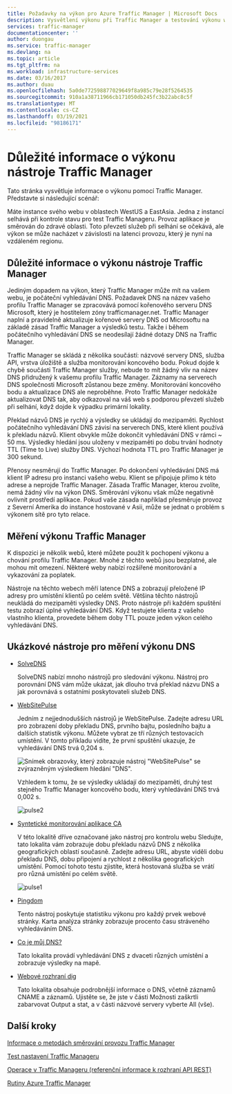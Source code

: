 ```yaml
---
title: Požadavky na výkon pro Azure Traffic Manager | Microsoft Docs
description: Vysvětlení výkonu při Traffic Manager a testování výkonu webu při použití Traffic Manager
services: traffic-manager
documentationcenter: ''
author: duongau
ms.service: traffic-manager
ms.devlang: na
ms.topic: article
ms.tgt_pltfrm: na
ms.workload: infrastructure-services
ms.date: 03/16/2017
ms.author: duau
ms.openlocfilehash: 5a0de772598877029649f8a985c79e28f5264535
ms.sourcegitcommit: 910a1a38711966cb171050db245fc3b22abc8c5f
ms.translationtype: MT
ms.contentlocale: cs-CZ
ms.lasthandoff: 03/19/2021
ms.locfileid: "98186171"
---
```

# <a name="performance-considerations-for-traffic-manager"></a>Důležité informace o výkonu nástroje Traffic Manager

Tato stránka vysvětluje informace o výkonu pomocí Traffic Manager. Představte si následující scénář:

Máte instance svého webu v oblastech WestUS a EastAsia. Jedna z instancí selhává při kontrole stavu pro test Traffic Manageru. Provoz aplikace je směrován do zdravé oblasti. Toto převzetí služeb při selhání se očekává, ale výkon se může nacházet v závislosti na latenci provozu, který je nyní na vzdáleném regionu.

## <a name="performance-considerations-for-traffic-manager"></a>Důležité informace o výkonu nástroje Traffic Manager

Jediným dopadem na výkon, který Traffic Manager může mít na vašem webu, je počáteční vyhledávání DNS. Požadavek DNS na název vašeho profilu Traffic Manager se zpracovává pomocí kořenového serveru DNS Microsoft, který je hostitelem zóny trafficmanager.net. Traffic Manager naplní a pravidelně aktualizuje kořenové servery DNS od Microsoftu na základě zásad Traffic Manager a výsledků testu. Takže i během počátečního vyhledávání DNS se neodesílají žádné dotazy DNS na Traffic Manager.

Traffic Manager se skládá z několika součástí: názvové servery DNS, služba API, vrstva úložiště a služba monitorování koncového bodu. Pokud dojde k chybě součásti Traffic Manager služby, nebude to mít žádný vliv na název DNS přidružený k vašemu profilu Traffic Manager. Záznamy na serverech DNS společnosti Microsoft zůstanou beze změny. Monitorování koncového bodu a aktualizace DNS ale neproběhne. Proto Traffic Manager nedokáže aktualizovat DNS tak, aby odkazoval na váš web s podporou převzetí služeb při selhání, když dojde k výpadku primární lokality.

Překlad názvů DNS je rychlý a výsledky se ukládají do mezipaměti. Rychlost počátečního vyhledávání DNS závisí na serverech DNS, které klient používá k překladu názvů. Klient obvykle může dokončit vyhledávání DNS v rámci ~ 50 ms. Výsledky hledání jsou uloženy v mezipaměti po dobu trvání hodnoty TTL (Time to Live) služby DNS. Výchozí hodnota TTL pro Traffic Manager je 300 sekund.

Přenosy nesměrují do Traffic Manager. Po dokončení vyhledávání DNS má klient IP adresu pro instanci vašeho webu. Klient se připojuje přímo k této adrese a neprojde Traffic Manager. Zásada Traffic Manager, kterou zvolíte, nemá žádný vliv na výkon DNS. Směrování výkonu však může negativně ovlivnit prostředí aplikace. Pokud vaše zásada například přesměruje provoz z Severní Amerika do instance hostované v Asii, může se jednat o problém s výkonem sítě pro tyto relace.

## <a name="measuring-traffic-manager-performance"></a>Měření výkonu Traffic Manager

K dispozici je několik webů, které můžete použít k pochopení výkonu a chování profilu Traffic Manager. Mnohé z těchto webů jsou bezplatné, ale mohou mít omezení. Některé weby nabízí rozšířené monitorování a vykazování za poplatek.

Nástroje na těchto webech měří latence DNS a zobrazují přeložené IP adresy pro umístění klientů po celém světě. Většina těchto nástrojů neukládá do mezipaměti výsledky DNS. Proto nástroje při každém spuštění testu zobrazí úplné vyhledávání DNS. Když testujete klienta z vašeho vlastního klienta, provedete během doby TTL pouze jeden výkon celého vyhledávání DNS.

## <a name="sample-tools-to-measure-dns-performance"></a>Ukázkové nástroje pro měření výkonu DNS

* [SolveDNS](https://www.solvedns.com/dns-comparison/)

    SolveDNS nabízí mnoho nástrojů pro sledování výkonu. Nástroj pro porovnání DNS vám může ukázat, jak dlouho trvá překlad názvu DNS a jak porovnává s ostatními poskytovateli služeb DNS.

* [WebSitePulse](https://www.websitepulse.com/help/tools.php)

    Jedním z nejjednodušších nástrojů je WebSitePulse. Zadejte adresu URL pro zobrazení doby překladu DNS, prvního bajtu, posledního bajtu a dalších statistik výkonu. Můžete vybrat ze tří různých testovacích umístění. V tomto příkladu vidíte, že první spuštění ukazuje, že vyhledávání DNS trvá 0,204 s.

    ![Snímek obrazovky, který zobrazuje nástroj "WebSitePulse" se zvýrazněným výsledkem hledání "DNS".](./media/traffic-manager-performance-considerations/traffic-manager-web-site-pulse.png)

    Vzhledem k tomu, že se výsledky ukládají do mezipaměti, druhý test stejného Traffic Manager koncového bodu, který vyhledávání DNS trvá 0,002 s.

    ![pulse2](./media/traffic-manager-performance-considerations/traffic-manager-web-site-pulse2.png)

* [Syntetické monitorování aplikace CA](https://asm.ca.com/en/checkit.php)

    V této lokalitě dříve označované jako nástroj pro kontrolu webu Sledujte, tato lokalita vám zobrazuje dobu překladu názvů DNS z několika geografických oblastí současně. Zadejte adresu URL, abyste viděli dobu překladu DNS, dobu připojení a rychlost z několika geografických umístění. Pomocí tohoto testu zjistíte, která hostovaná služba se vrátí pro různá umístění po celém světě.

    ![pulse1](./media/traffic-manager-performance-considerations/traffic-manager-web-site-watchmouse.png)

* [Pingdom](https://tools.pingdom.com/)

    Tento nástroj poskytuje statistiku výkonu pro každý prvek webové stránky. Karta analýza stránky zobrazuje procento času stráveného vyhledáváním DNS.

* [Co je můj DNS?](https://www.whatsmydns.net/)

    Tato lokalita provádí vyhledávání DNS z dvaceti různých umístění a zobrazuje výsledky na mapě.

* [Webové rozhraní dig](https://www.digwebinterface.com)

    Tato lokalita obsahuje podrobnější informace o DNS, včetně záznamů CNAME a záznamů. Ujistěte se, že jste v části Možnosti zaškrtli zabarvovat Output a stat, a v části názvové servery vyberte All (vše).

## <a name="next-steps"></a>Další kroky

[Informace o metodách směrování provozu Traffic Manager](traffic-manager-routing-methods.md)

[Test nastavení Traffic Manageru](traffic-manager-testing-settings.md)

[Operace v Traffic Manageru (referenční informace k rozhraní API REST)](/previous-versions/azure/reference/hh758255(v=azure.100))

[Rutiny Azure Traffic Manager](/powershell/module/az.trafficmanager)